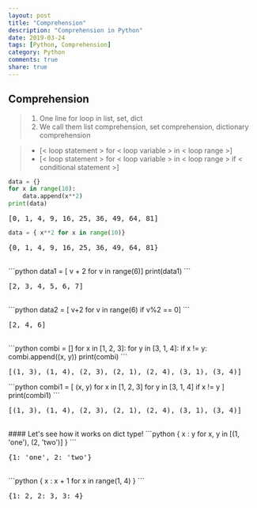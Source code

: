 ```yaml
---
layout: post
title: "Comprehension"
description: "Comprehension in Python"
date: 2019-03-24
tags: [Python, Comprehension]
category: Python
comments: true
share: true
---
```

## Comprehension
> 1. One line for loop in list, set, dict
> 2. We call them list comprehension, set comprehension, dictionary comprehension

> - [< loop statement > for < loop variable > in < loop range >]
> - [< loop statement > for < loop variable > in < loop range > 
		if < conditional statement >]
```python
data = {}
for x in range(10):
	data.append(x**2)
print(data)
```
<pre class="output">
[0, 1, 4, 9, 16, 25, 36, 49, 64, 81] </pre>
```python
data = { x**2 for x in range(10)}
```
<pre class="output">
{0, 1, 4, 9, 16, 25, 36, 49, 64, 81} </pre>
<br>
```python
data1 = [ v + 2 for v in range(6)]
print(data1)
```
<pre class="output">
[2, 3, 4, 5, 6, 7] </pre>
<br>
```python
data2 = [ v+2 for v in range(6) if v%2 == 0]
```
<pre class="output">
[2, 4, 6] </pre>
<br>
```python
combi = []
for x in [1, 2, 3]:
	for y in [3, 1, 4]:
		if x != y:
			combi.append((x, y))
print(combi)
```
<pre class="output">
[(1, 3), (1, 4), (2, 3), (2, 1), (2, 4), (3, 1), (3, 4)] </pre>
```python
combi1 = [ (x, y) for x in [1, 2, 3] for y in [3, 1, 4] if x != y ]
print(combi1)
```
<pre class="output">
[(1, 3), (1, 4), (2, 3), (2, 1), (2, 4), (3, 1), (3, 4)] </pre>
<br>
#### Let's see how it works on dict type!
```python
{ x : y for x, y in [(1, 'one'), (2, 'two')] } 
```
<pre class="output">
{1: 'one', 2: 'two'} </pre>
<br>
```python
{ x : x + 1 for x in range(1, 4) }
```
<pre class="output">
{1: 2, 2: 3, 3: 4} </pre>
<br>
